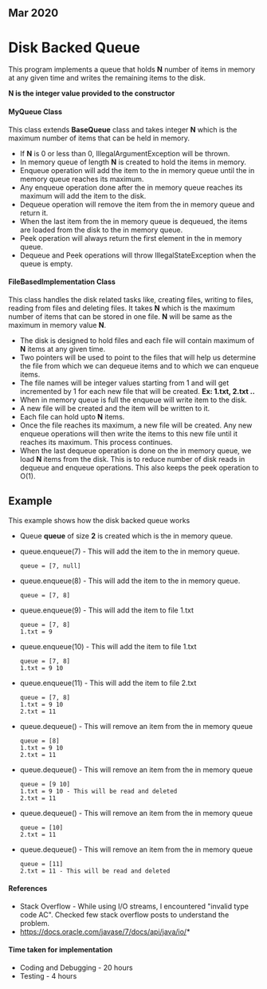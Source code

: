## Mar 2020

# Disk Backed Queue

This program implements a queue that holds **N** number of items in memory at any given time and writes the remaining items to the disk.

**N is the integer value provided to the constructor**


#### MyQueue Class

This class extends **BaseQueue** class and takes integer **N** which is the maximum number of items that can be held in memory.

* If **N** is 0 or less than 0, IllegalArgumentException will be thrown.
* In memory queue of length **N** is created to hold the items in memory. 
* Enqueue operation will add the item to the in memory queue until the in memory queue reaches its maximum.
* Any enqueue operation done after the in memory queue reaches its maximum will add the item to the disk.
* Dequeue operation will remove the item from the in memory queue and return it.
* When the last item from the in memory queue is dequeued, the items are loaded from the disk to the in memory queue.
* Peek operation will always return the first element in the in memory queue.
* Dequeue and Peek operations will throw IllegalStateException when the queue is empty.

#### FileBasedImplementation Class

This class handles the disk related tasks like, creating files, writing to files, reading from files and deleting files. It takes **N** which is the maximum number of items that can be stored in one file. **N** will be same as the maximum in memory value **N**.

* The disk is designed to hold files and each file will contain maximum of **N** items at any given time.
* Two pointers will be used to point to the files that will help us determine the file from which we can dequeue items and to which we can enqueue items.
* The file names will be integer values starting from 1 and will get incremented by 1 for each new file that will be created. **Ex: 1.txt, 2.txt ..**
* When in memory queue is full the enqueue will write item to the disk.
* A new file will be created and the item will be written to it.
* Each file can hold upto **N** items.
* Once the file reaches its maximum, a new file will be created. Any new enqueue operations will then write the items to this new file until it reaches its maximum. This process continues.
* When the last dequeue operation is done on the in memory queue, we load **N** items from the disk. This is to reduce number of disk reads in dequeue and enqueue operations. This also keeps the peek operation to O(1).

## Example

This example shows how the disk backed queue works

* Queue **queue** of size **2** is created which is the in memory queue.
* queue.enqueue(7) - This will add the item to the in memory queue.

	```
	queue = [7, null]
	```

* queue.enqueue(8) - This will add the item to the in memory queue.

	```
	queue = [7, 8]
	```

* queue.enqueue(9) - This will add the item to file 1.txt

	```
	queue = [7, 8]
	1.txt = 9
	```

* queue.enqueue(10) - This will add the item to file 1.txt

	```
	queue = [7, 8]
	1.txt = 9 10
	```

* queue.enqueue(11) - This will add the item to file 2.txt

	```
	queue = [7, 8]
	1.txt = 9 10
	2.txt = 11
	```

* queue.dequeue() - This will remove an item from the in memory queue

	```
	queue = [8]
	1.txt = 9 10
	2.txt = 11
	```

* queue.dequeue() - This will remove an item from the in memory queue

	```
	queue = [9 10]
	1.txt = 9 10 - This will be read and deleted
	2.txt = 11
	```

* queue.dequeue() - This will remove an item from the in memory queue

	```
	queue = [10]
	2.txt = 11
	```

* queue.dequeue() - This will remove an item from the in memory queue

	```
	queue = [11]
	2.txt = 11 - This will be read and deleted
	```
	
#### References

* Stack Overflow - While using I/O streams, I encountered "invalid type code AC". Checked few stack overflow posts to understand the problem.
* https://docs.oracle.com/javase/7/docs/api/java/io/*

#### Time taken for implementation

* Coding and Debugging - 20 hours
* Testing - 4 hours

